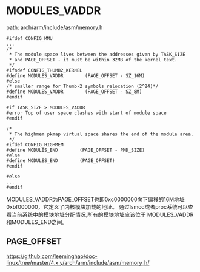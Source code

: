 MODULES_VADDR
========================================

path: arch/arm/include/asm/memory.h
```
#ifdef CONFIG_MMU
...
/*
 * The module space lives between the addresses given by TASK_SIZE
 * and PAGE_OFFSET - it must be within 32MB of the kernel text.
 */
#ifndef CONFIG_THUMB2_KERNEL
#define MODULES_VADDR        (PAGE_OFFSET - SZ_16M)
#else
/* smaller range for Thumb-2 symbols relocation (2^24)*/
#define MODULES_VADDR        (PAGE_OFFSET - SZ_8M)
#endif

#if TASK_SIZE > MODULES_VADDR
#error Top of user space clashes with start of module space
#endif

/*
 * The highmem pkmap virtual space shares the end of the module area.
 */
#ifdef CONFIG_HIGHMEM
#define MODULES_END        (PAGE_OFFSET - PMD_SIZE)
#else
#define MODULES_END        (PAGE_OFFSET)
#endif

#else
...
#endif
```

MODULES_VADDR为PAGE_OFFSET也即0xc0000000向下偏移的16M地址0xbf000000，它定义了内核模块加载的地址。
通过lsmod或者proc系统可以查看当前系统中的模块地址分配情况,所有的模块地址应该位于
MODULES_VADDR和MODULES_END之间。

PAGE_OFFSET
----------------------------------------

https://github.com/leeminghao/doc-linux/tree/master/4.x.y/arch/arm/include/asm/memory_h/